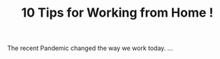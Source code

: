 ﻿---
layout:  post  
image: homeoffice.jpg
title:  "10 Tips for Working from Home !" 
---
The recent Pandemic changed the way we work today. ...

